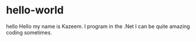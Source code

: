 # hello-world
hello
Hello my name is Kazeem. I program in the .Net I can be quite amazing coding sometimes.
